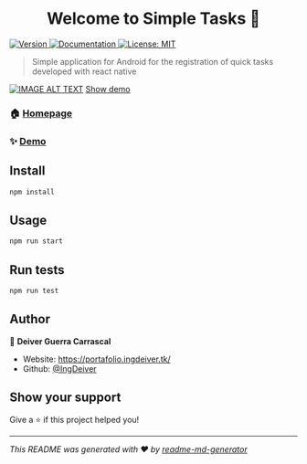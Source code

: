 <h1 align="center">Welcome to Simple Tasks 👋</h1>
<p>
  <a href="https://www.npmjs.com/package/Simple Tasks" target="_blank">
    <img alt="Version" src="https://img.shields.io/npm/v/Simple Tasks.svg">
  </a>
  <a href="https://github.com/IngDeiver/rn-simple-tasks" target="_blank">
    <img alt="Documentation" src="https://img.shields.io/badge/documentation-yes-brightgreen.svg" />
  </a>
  <a href="#" target="_blank">
    <img alt="License: MIT" src="https://img.shields.io/badge/License-MIT-yellow.svg" />
  </a>
</p>

> Simple application for Android for the registration of quick tasks developed with react native

[![IMAGE ALT TEXT](http://img.youtube.com/vi/luZaAcWAcfA/0.jpg)](http://www.youtube.com/watch?v=luZaAcWAcfA "Demo")
[Show demo](http://www.youtube.com/watch?v=luZaAcWAcfA)

### 🏠 [Homepage](https://github.com/IngDeiver/rn-simple-tasks)

### ✨ [Demo](https://www.youtube.com/watch?v=luZaAcWAcfA)

## Install

```sh
npm install
```

## Usage

```sh
npm run start
```

## Run tests

```sh
npm run test
```

## Author

👤 **Deiver Guerra Carrascal**

* Website: https://portafolio.ingdeiver.tk/
* Github: [@IngDeiver](https://github.com/IngDeiver)

## Show your support

Give a ⭐️ if this project helped you!

***
_This README was generated with ❤️ by [readme-md-generator](https://github.com/kefranabg/readme-md-generator)_